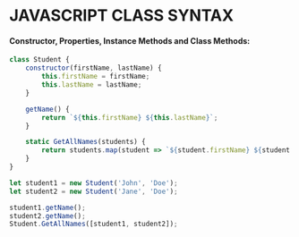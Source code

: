# JAVASCRIPT CLASS SYNTAX

#### Constructor, Properties, Instance Methods and Class Methods:
```js
class Student {
    constructor(firstName, lastName) {
        this.firstName = firstName;
        this.lastName = lastName;
    }

    getName() {
        return `${this.firstName} ${this.lastName}`;
    }

    static GetAllNames(students) {
        return students.map(student => `${student.firstName} ${student.lastName}`)
    }
}

let student1 = new Student('John', 'Doe');
let student2 = new Student('Jane', 'Doe');

student1.getName();
student2.getName();
Student.GetAllNames([student1, student2]);
```
